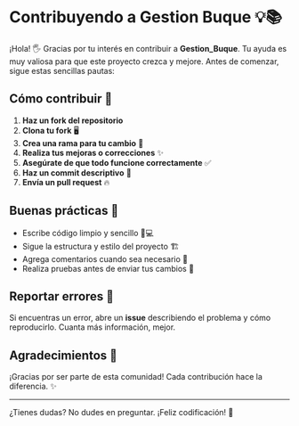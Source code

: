 # Contribuyendo a Gestion Buque 💡📚
¡Hola! 🖐️ Gracias por tu interés en contribuir a **Gestion_Buque**. Tu ayuda es muy valiosa para que este proyecto crezca y mejore. Antes de comenzar, sigue estas sencillas pautas:

## Cómo contribuir 🚀
1. **Haz un fork del repositorio**
2. **Clona tu fork** 🖥️
3. **Crea una rama para tu cambio** 🌱
4. **Realiza tus mejoras o correcciones** ✨
5. **Asegúrate de que todo funcione correctamente** ✅
6. **Haz un commit descriptivo** 📝
7. **Envía un pull request** 🔥

## Buenas prácticas 🌟
- Escribe código limpio y sencillo 🧼💻
- Sigue la estructura y estilo del proyecto 🏗️
- Agrega comentarios cuando sea necesario 💬
- Realiza pruebas antes de enviar tus cambios 🧪

## Reportar errores 🐛
Si encuentras un error, abre un **issue** describiendo el problema y cómo reproducirlo. Cuanta más información, mejor.

## Agradecimientos 💙
¡Gracias por ser parte de esta comunidad! Cada contribución hace la diferencia. ✨

---

¿Tienes dudas? No dudes en preguntar. ¡Feliz codificación! 🚀
